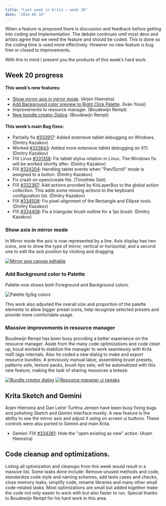 ```yaml
---
title: "Last week in Krita — week 20"
date: "2014-05-18"
---
```


When a feature is proposed there is discussion and feedback before getting into coding and implementation. The debate continues until most devs and artists agree that we need the feature and should be coded. This is done so the coding time is used more effectively. However no new feature is bug free or closed to improvements.

With this in mind I present you the products of this week’s hard work.

## Week 20 progress

#### This week’s new features:

- [Show mirror axis in mirror mode](#show-axis). (Arjen Hiemstra)
- [Add Background color preview to Right Click Palette](#popup-bg). (Iván Yossi)
- Improvements to resource manager. (Boudewijn Rempt)
- [New bundle creator Dialog](#bundle-create). (Boudewijn Rempt)

#### This week’s main Bug fixes:

- Partially fix [#333917](https://bugs.kde.org/show_bug.cgi?id=333917): Added extensive tablet debugging on Windows. (Dmitry Kazakov)
- Worked [#333843](https://bugs.kde.org/show_bug.cgi?id=333843): Added more extensive tablet debugging on X11. (Dmitry Kazakov)
- FIX Linux [#331358](https://bugs.kde.org/show_bug.cgi?id=331358): Fix tablet stylus rotation in Linux. The Windows fix will be worked shortly after. (Dmitry Kazakov)
- FIX [#334204](https://bugs.kde.org/show_bug.cgi?id=334204): Handling tablet events when "Pan/Scroll" mode is assigned to a button. (Dmitry Kazakov)
- Fix crash on open/create file. (Timothée Giet)
- FIX [#332367](https://bugs.kde.org/show_bug.cgi?id=332367): Add actions provided by KisLayerBox to the global action collection. This adds some missing actions to the keyboard configuration list. (Dmitry Kazakov)
- FIX [#334508](https://bugs.kde.org/show_bug.cgi?id=334508): Fix pixel-alignment of the Rectangle and Ellipse tools. (Dmitry Kazakov)
- FIX [#334408](https://bugs.kde.org/show_bug.cgi?id=334408): Fix a triangular brush outline for a 1px brush. (Dmitry Kazakov)

### Show axis in mirror mode

In Mirror mode the axis is now represented by a line. Axis display has two icons, one to show the type of mirror, vertical or horizontal, and a second one to edit the axis position by clicking and dragging.

[![Mirror axis canvas editable](../images/sm_w20_mirror-axis-edit_thumb.jpg)](https://krita.org/wp-content/uploads/2014/05/sm_w20_mirror-axis-edit.jpg)

### Add Background color to Palette

Palette now shows both Foreground and Background colors.

![Palette fg/bg colors](../images/sm_w20_palette-fgbg.jpg)

This work also adjusted the overall size and proportion of the palette elements to allow bigger preset icons, help recognize selected presets and provide more comfortable usage.

### Massive improvements in resource manager

Boudewijn Rempt has been busy providing a better experience on the resource manager. Aside from the many code optimizations and code clean up, boud worked to stabilize the manager to work seamlessly with Krita md5 tags internals. Also he coded a new dialog to make and export resource bundles. A previously manual labor, assembling brush presets, patterns sets, texture packs, brush tips sets; will be automatized with this new feature, making the task of sharing resources a breeze.

[![Bundle creator dialog](../images/sm_w20_bundle-dialog_thumb.jpg)](https://krita.org/wp-content/uploads/2014/05/sm_w20_bundle-dialog_thumb.jpg) [![Resource manager ui tweaks](../images/sm_w20_resource-manager_thumb.jpg)](https://krita.org/wp-content/uploads/2014/05/sm_w20_resource-manager.jpg)

## Krita Sketch and Gemini

Arjen Hiemstra and Dan Leinir Turthra Jensen have been busy fixing bugs and polishing Sketch and Gemini interface mostly. A new feature is the ability to see the mirror axis and adjust it using on screen ui buttons. These controls were also ported to Gemini and main Krita.

- Gemini: FIX [#334381](https://bugs.kde.org/show_bug.cgi?id=334381): Hide the "open existing as new" action. (Arjen Hiemstra)

## Code cleanup and optimizations.

Listing all optimization and cleanups from this week would result in a massive list. Some tasks done include: Remove unused methods and code, standardize code style and naming schemes, add tests cases and checks, close memory leaks, simplify code, rename libraries and many other small code-related tasks. Most optimizations are small but added together make the code not only easier to work with but also faster to run. Special thanks to Boudewijn Rempt for his hard work in this area.
